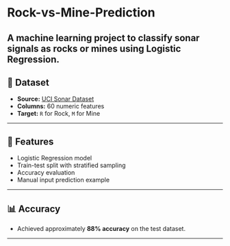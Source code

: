 # Rock-vs-Mine-Prediction
A machine learning project to classify sonar signals as rocks or mines using Logistic Regression.
---

## 📁 Dataset
- **Source:** [UCI Sonar Dataset](https://archive.ics.uci.edu/ml/datasets/connectionist+bench+(sonar,+mines+vs.+rocks))
- **Columns:** 60 numeric features
- **Target:** `R` for Rock, `M` for Mine

---

## 🚀 Features
- Logistic Regression model
- Train-test split with stratified sampling
- Accuracy evaluation
- Manual input prediction example

---

## 📊 Accuracy
- Achieved approximately **88% accuracy** on the test dataset.

---
